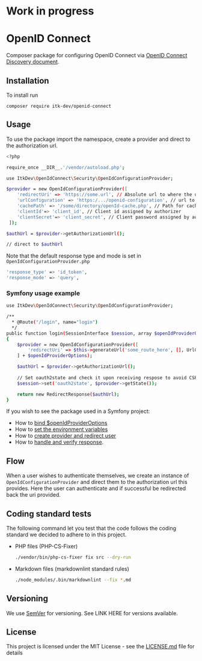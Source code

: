 # Work in progress

# OpenID Connect

Composer package for configuring OpenID Connect via
[OpenID Connect Discovery document](https://openid.net/specs/openid-connect-discovery-1_0.html).

## Installation

To install run

```shell
composer require itk-dev/openid-connect
```

## Usage

To use the package import the namespace, create
a provider and direct to the authorization url.

```sh
<?php

require_once __DIR__.'/vendor/autoload.php';

use ItkDev\OpenIdConnect\Security\OpenIdConfigurationProvider;

$provider = new OpenIdConfigurationProvider([
    'redirectUri' => 'https://some.url', // Absolute url to where the user is redirected after a successful login            
    'urlConfiguration' => 'https:/.../openid-configuration', // url to OpenId Discovery document
    'cachePath' => '/some/directory/openId-cache.php', // Path for caching above discovery document
    'clientId'=> 'client_id', // Client id assigned by authorizer
    'clientSecret'=> 'client_secret', // Client password assigned by authorizer
 ]);

$authUrl = $provider->getAuthorizationUrl();

// direct to $authUrl
```

Note that the default response type and mode
is set in ```OpenIdConfigurationProvider.php```

```sh
'response_type' => 'id_token',
'response_mode' => 'query',
```

### Symfony usage example

```sh
use ItkDev\OpenIdConnect\Security\OpenIdConfigurationProvider;

/**
  * @Route("/login", name="login")
  */
public function login(SessionInterface $session, array $openIdProviderOptions = []): Response
{
    $provider = new OpenIdConfigurationProvider([
        'redirectUri' => $this->generateUrl('some_route_here', [], UrlGeneratorInterface::ABSOLUTE_URL),
    ] + $openIdProviderOptions);

    $authUrl = $provider->getAuthorizationUrl();
    
    // Set oauth2state and check it upon receiving respose to avoid CSRF
    $session->set('oauth2state', $provider->getState());

    return new RedirectResponse($authUrl);
}
```

If you wish to see the package used in a Symfony project:

* How to [bind $openIdProviderOptions](https://github.com/itk-dev/naevnssekretariatet/blob/develop/config/services.yaml)
* How to [set the environment variables](https://github.com/itk-dev/naevnssekretariatet/blob/develop/.env)
* How to [create provider and redirect user](https://github.com/itk-dev/naevnssekretariatet/blob/develop/src/Controller/DefaultController.php)
* How to [handle and verify response](https://github.com/itk-dev/naevnssekretariatet/blob/develop/src/Security/OpenIdLoginAuthenticator.php).

## Flow

When a user wishes to authenticate themselves, we create an instance of
`OpenIdConfigurationProvider` and direct them to the authorization url this provides.
Here the user can authenticate 
and if successful be redirected back the uri provided.

## Coding standard tests

The following command let you test that the code follows
the coding standard we decided to adhere to in this project.

* PHP files (PHP-CS-Fixer)

    ```sh
    ./vendor/bin/php-cs-fixer fix src --dry-run
    ```

* Markdown files (markdownlint standard rules)
  
    ```sh
    ./node_modules/.bin/markdownlint --fix *.md
    ```

## Versioning

We use [SemVer](http://semver.org/) for versioning.
See LINK HERE for versions available.

## License

This project is licensed under the MIT License - see the
[LICENSE.md](LICENSE.md) file for details
